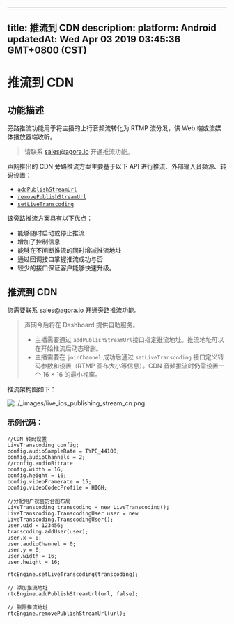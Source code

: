 
---
title: 推流到 CDN
description: 
platform: Android
updatedAt: Wed Apr 03 2019 03:45:36 GMT+0800 (CST)
---
# 推流到 CDN
## 功能描述

旁路推流功能用于将主播的上行音频流转化为 RTMP 流分发，供 Web 端或流媒体播放器端收听。

> 请联系 [sales@agora.io](mailto:sales@agora.io) 开通推流功能。


声网推出的 CDN 旁路推流方案主要基于以下 API 进行推流、外部输入音频源、转码设置：

-   [`addPublishStreamUrl`](https://docs.agora.io/cn/Audio%20Broadcast/API%20Reference/java/classio_1_1agora_1_1rtc_1_1_rtc_engine.html#a4445b4ca9509cc4e2966b6d308a8f08f)
-   [`removePublishStreamUrl`](https://docs.agora.io/cn/Audio%20Broadcast/API%20Reference/java/classio_1_1agora_1_1rtc_1_1_rtc_engine.html#a87b3f2f17bce8f4cc42b3ee6312d30d4)
-   [`setLiveTranscoding`](https://docs.agora.io/cn/Audio%20Broadcast/API%20Reference/java/classio_1_1agora_1_1rtc_1_1_rtc_engine.html#a3cb9804ae71819038022d7575834b88c)

该旁路推流方案具有以下优点：

-   能够随时启动或停止推流
-   增加了控制信息
-   能够在不间断推流的同时增减推流地址
-   通过回调接口掌握推流成功与否
-   较少的接口保证客户能够快速升级。

## 推流到 CDN

您需要联系 [sales@agora.io](mailto:sales@agora.io) 开通旁路推流功能。


> 声网今后将在 Dashboard 提供自助服务。
> -   主播需要通过 `addPublishStreamUrl`接口指定推流地址。推流地址可以在开始推流后动态增删。
> -   主播需要在 `joinChannel` 成功后通过 `setLiveTranscoding` 接口定义转码参数和设置（RTMP 画布大小等信息）。CDN 音频推流时仍需设置一个 16 &times; 16 的最小视窗。


推流架构图如下：

<img alt="../_images/live_ios_publishing_stream_cn.png" src="https://web-cdn.agora.io/docs-files/cn/live_ios_publishing_stream_cn.png"/>



### 示例代码：

```
//CDN 转码设置
LiveTranscoding config;
config.audioSampleRate = TYPE_44100;
config.audioChannels = 2;
//config.audioBitrate
config.width = 16;
config.height = 16;
config.videoFramerate = 15;
config.videoCodecProfile = HIGH;

//分配用户视窗的合图布局
LiveTranscoding transcoding = new LiveTranscoding();
LiveTranscoding.TranscodingUser user = new LiveTranscoding.TranscodingUser();
user.uid = 123456;
transcoding.addUser(user);
user.x = 0;
user.audioChannel = 0;
user.y = 0;
user.width = 16;
user.height = 16;

rtcEngine.setLiveTranscoding(transcoding);
```

```
// 添加推流地址
rtcEngine.addPublishStreamUrl(url, false);
```

```
// 删除推流地址
rtcEngine.removePublishStreamUrl(url);
```


